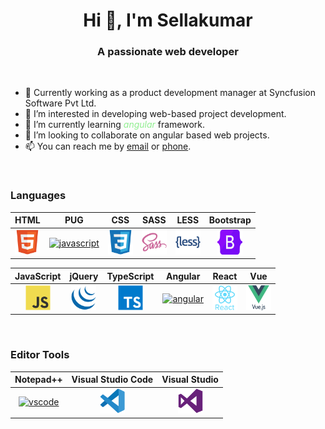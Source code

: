<h1 style="text-align:center">Hi 👋, I'm Sellakumar</h1>

<h3 style="text-align:center">A passionate web developer</h3>

<br/>

<ul>
<li>👋 Currently working as a product development manager at Syncfusion Software Pvt Ltd.</li>
<li>👀 I’m interested in developing web-based project development.</li>
<li>🌱 I’m currently learning <i style="color:lightgreen">angular</i> framework.</li>
<li>💞️ I’m looking to collaborate on angular based web projects.</li>
<li>📫 You can reach me by <a href="mailto:sellakumark@outlook.com" title="sellakumark@outlook.com">email</a> or <a href="https://wa.me/919976119157" title="+919976119157">phone</a>.</li>
</ul>

<br/>

<h3>Languages</h3>

<table style="text-align:center; table-layout:fixed">
    <thead>
        <tr>
            <th>HTML</th>
            <th>PUG</th>
            <th>CSS</th>
            <th>SASS</th>
            <th>LESS</th>
            <th>Bootstrap</th>
        </tr>
    </thead>
    <tbody>
        <tr>
            <td><a href="https://www.w3.org/html/" target="_blank"><img src="https://raw.githubusercontent.com/devicons/devicon/master/icons/html5/html5-original.svg" alt="javascript" width="40" height="40"/></a></td>
            <td><a href="https://pugjs.org/" target="_blank"><img src="https://avatars.githubusercontent.com/u/9338635?s=200&v=4" alt="javascript" width="40" height="40"/></a></td>
            <td><a href="https://www.w3schools.com/css/" target="_blank"><img src="https://raw.githubusercontent.com/devicons/devicon/master/icons/css3/css3-original.svg" alt="javascript" width="40" height="40"/></a></td>
            <td><a href="https://sass-lang.com/" target="_blank"><img src="https://raw.githubusercontent.com/devicons/devicon/master/icons/sass/sass-original.svg" alt="javascript" width="40" height="40"/></a></td>
            <td><a href="https://getbootstrap.com/" target="_blank"><img src="https://raw.githubusercontent.com/devicons/devicon/master/icons/less/less-plain-wordmark.svg" alt="javascript" width="40" height="40"/></a></td>
            <td><a href="https://getbootstrap.com/" target="_blank"><img src="https://raw.githubusercontent.com/devicons/devicon/master/icons/bootstrap/bootstrap-original.svg" alt="javascript" width="40" height="40"/></a></td>
        </tr>
    </tbody>
</table>

<table style="text-align:center; table-layout:fixed">
    <thead>
        <tr>
            <th>JavaScript</th>
            <th>jQuery</th>
            <th>TypeScript</th>
            <th>Angular</th>
            <th>React</th>
            <th>Vue</th>
        </tr>
    </thead>
    <tbody>
        <tr>
            <td><a href="https://developer.mozilla.org/en-US/docs/Web/JavaScript" target="_blank"><img src="https://raw.githubusercontent.com/devicons/devicon/master/icons/javascript/javascript-original.svg" alt="javascript" width="40" height="40"/></a></td>
            <td><a href="https://jquery.com/" target="_blank"><img src="https://raw.githubusercontent.com/devicons/devicon/master/icons/jquery/jquery-original.svg" alt="typescript" width="40" height="40"/></a></td>
            <td><a href="https://www.typescriptlang.org/" target="_blank"><img src="https://raw.githubusercontent.com/devicons/devicon/master/icons/typescript/typescript-original.svg" alt="typescript" width="40" height="40"/></a></td>
            <td><a href="https://angular.io" target="_blank"><img src="https://angular.io/assets/images/logos/angular/angular.svg" alt="angular" width="40" height="40"/></a></td>
            <td><a href="https://reactjs.org/" target="_blank"><img src="https://raw.githubusercontent.com/devicons/devicon/master/icons/react/react-original-wordmark.svg" alt="react" width="40" height="40"/></a></td>
            <td><a href="https://vuejs.org/" target="_blank"><img src="https://raw.githubusercontent.com/devicons/devicon/master/icons/vuejs/vuejs-original-wordmark.svg" alt="vuejs" width="40" height="40"/></a></td>
        </tr>
    </tbody>
</table>

<br/>

<h3>Editor Tools</h3>

<table style="text-align:center; table-layout:fixed">
    <thead>
        <tr>
            <th>Notepad++</th>
            <th>Visual Studio Code</th>
            <th>Visual Studio</th>
        </tr>
    </thead>
    <tbody>
        <tr>
            <td><a href="https://notepad-plus-plus.org/" target="_blank"><img src="https://avatars.githubusercontent.com/u/12589084?s=200&v=4" alt="vscode" width="40" height="40"/></a></td>
            <td><a href="https://code.visualstudio.com/" target="_blank"><img src="https://raw.githubusercontent.com/devicons/devicon/master/icons/vscode/vscode-original.svg" alt="vscode" width="40" height="40"/></a></td>
            <td><a href="https://visualstudio.microsoft.com/" target="_blank"><img src="https://raw.githubusercontent.com/devicons/devicon/master/icons/visualstudio/visualstudio-plain.svg" alt="vuejs" width="40" height="40"/></a></td>
        </tr>
    </tbody>
</table>

<!---
sellakumark/sellakumark is a ✨ special ✨ repository because its `README.md` (this file) appears on your GitHub profile. You can click the Preview link to take a look at your changes.
--->
